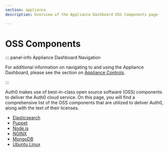 ```yaml
---
section: appliance
description: Overview of the Appliance Dashboard OSS Components page

---
```


# OSS Components

::: panel-info Appliance Dashboard Navigation

For additional information on navigating to and using the Appliance Dashboard, please see the section on [Appliance Controls](/appliance/dashboard#appliance-controls).

:::

Auth0 makes use of best-in-class open source software (OSS) components to deliver the Auth0 cloud service. On this page, you will find a comprehensive list of the OSS components that are utilized to deliver Auth0, along with the text of their licenses.

* [Elasticsearch](https://www.elastic.co/)
* [Puppet](https://puppet.com/)
* [Node.js](https://nodejs.org/en/)
* [NGINX](http://nginx.org/)
* [MongoDB](https://www.mongodb.com/)
* [Ubuntu Linux](http://www.ubuntu.com/)
